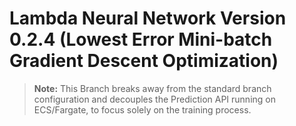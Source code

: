 # Lambda Neural Network Version 0.2.4 (Lowest Error Mini-batch Gradient Descent Optimization)

>**Note:** This Branch breaks away from the standard branch configuration and decouples the Prediction API running on ECS/Fargate, to focus solely on the training process.